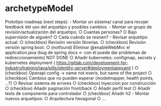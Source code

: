 # archetypeModel

Prototipo roadmap (next steps):
	- Montar un sistema/ canal para recojer feedback del uso del arquetipo y posibles cambios.
	- Montar un grupo de revisión/actualización del arquetipo;
		○ Cuantas personas?
		○ Bajo supervisión de alguién?
		○ Cada cuándo se reúnen?
	- Revisar arquetipo actual:
		○ (checkbox) Revisión versión librerías.
		○ (checkbox) Revisión versión spring boot.
		○ (notfound) Eliminar @enableWebMvc el application.java (bug de spring docs <- con él puede dar problemas de redireccionamiento) NOT DONE
		○ Añadir kubernetes: configmap, secrets y kubernetes deployment
		(
		https://gitlab.com/development-for-industry/training/java/pills/identity-server#deploymentappyaml
		)
		○ (checkbox) Openapi config -> name not everis, but name of the project
		○ (checkbox) Cambios que no pueden esperar (modelmapper, health points, …?)
		○ Revisar sistema de errores
		○ (checkbox) Inyeccion por construcción
		○ (checkbox) Añadir paginación front/back
		○ Añadir perfil test
		○ Añadir tests de componente para controlador
		○ (checkbox) Añadir h2
	- Montar nuevos arquetipos:
		○ Arquitectura hexagonal
		○ …
